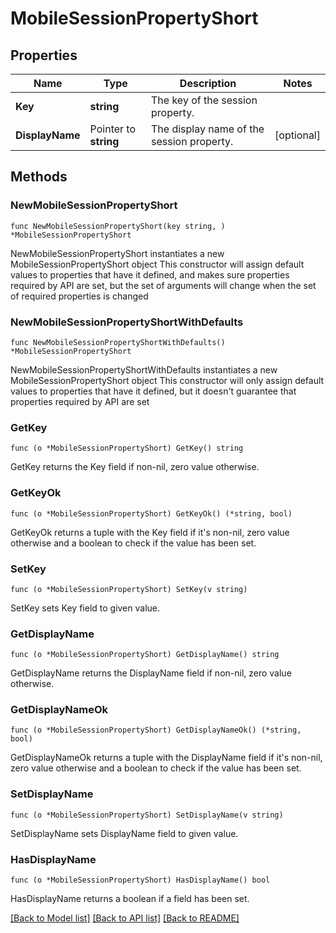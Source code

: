 # MobileSessionPropertyShort

## Properties

Name | Type | Description | Notes
------------ | ------------- | ------------- | -------------
**Key** | **string** | The key of the session property. | 
**DisplayName** | Pointer to **string** | The display name of the session property. | [optional] 

## Methods

### NewMobileSessionPropertyShort

`func NewMobileSessionPropertyShort(key string, ) *MobileSessionPropertyShort`

NewMobileSessionPropertyShort instantiates a new MobileSessionPropertyShort object
This constructor will assign default values to properties that have it defined,
and makes sure properties required by API are set, but the set of arguments
will change when the set of required properties is changed

### NewMobileSessionPropertyShortWithDefaults

`func NewMobileSessionPropertyShortWithDefaults() *MobileSessionPropertyShort`

NewMobileSessionPropertyShortWithDefaults instantiates a new MobileSessionPropertyShort object
This constructor will only assign default values to properties that have it defined,
but it doesn't guarantee that properties required by API are set

### GetKey

`func (o *MobileSessionPropertyShort) GetKey() string`

GetKey returns the Key field if non-nil, zero value otherwise.

### GetKeyOk

`func (o *MobileSessionPropertyShort) GetKeyOk() (*string, bool)`

GetKeyOk returns a tuple with the Key field if it's non-nil, zero value otherwise
and a boolean to check if the value has been set.

### SetKey

`func (o *MobileSessionPropertyShort) SetKey(v string)`

SetKey sets Key field to given value.


### GetDisplayName

`func (o *MobileSessionPropertyShort) GetDisplayName() string`

GetDisplayName returns the DisplayName field if non-nil, zero value otherwise.

### GetDisplayNameOk

`func (o *MobileSessionPropertyShort) GetDisplayNameOk() (*string, bool)`

GetDisplayNameOk returns a tuple with the DisplayName field if it's non-nil, zero value otherwise
and a boolean to check if the value has been set.

### SetDisplayName

`func (o *MobileSessionPropertyShort) SetDisplayName(v string)`

SetDisplayName sets DisplayName field to given value.

### HasDisplayName

`func (o *MobileSessionPropertyShort) HasDisplayName() bool`

HasDisplayName returns a boolean if a field has been set.


[[Back to Model list]](../README.md#documentation-for-models) [[Back to API list]](../README.md#documentation-for-api-endpoints) [[Back to README]](../README.md)


